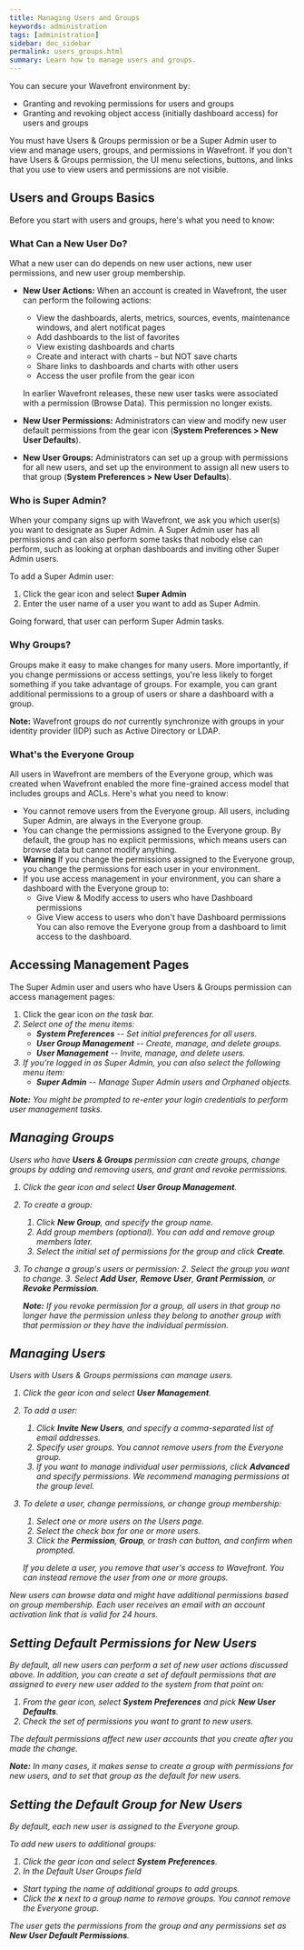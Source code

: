 ```yaml
---
title: Managing Users and Groups
keywords: administration
tags: [administration]
sidebar: doc_sidebar
permalink: users_groups.html
summary: Learn how to manage users and groups.
---
```

You can secure your Wavefront environment by:
* Granting and revoking permissions for users and groups
* Granting and revoking object access (initially dashboard access) for users and groups

You must have Users & Groups permission or be a Super Admin user to view and manage users, groups, and permissions in Wavefront. If you don't have Users & Groups permission, the UI menu selections, buttons, and links that you use to view users and permissions are not visible.

## Users and Groups Basics

Before you start with users and groups, here's what you need to know:

### What Can a New User Do?

What a new user can do depends on new user actions, new user permissions, and new user group membership.

- **New User Actions:** When an account is created in Wavefront, the user can perform the following actions:
  * View the dashboards, alerts, metrics, sources, events, maintenance windows, and alert notificat pages
  * Add dashboards to the list of favorites
  * View existing dashboards and charts
  * Create and interact with charts – but NOT save charts
  * Share links to dashboards and charts with other users
  * Access the user profile from the gear icon

  In earlier Wavefront releases, these new user tasks were associated with a permission (Browse Data). This permission no longer exists.

- **New User Permissions:** Administrators can view and modify new user default permissions from the gear icon (**System Preferences > New User Defaults**).
- **New User Groups:** Administrators can set up a group with permissions for all new users, and set up the environment to assign all new users to that group (**System Preferences > New User Defaults**).

### Who is Super Admin?

When your company signs up with Wavefront, we ask you which user(s) you want to designate as Super Admin. A Super Admin user has all permissions and can also  perform some tasks that nobody else can perform, such as looking at orphan dashboards and inviting other Super Admin users.

To add a Super Admin user:
1. Click the gear icon and select **Super Admin**
2. Enter the user name of a user you want to add as Super Admin.

Going forward, that user can perform Super Admin tasks.

### Why Groups?

Groups make it easy to make changes for many users. More importantly, if you change permissions or access settings, you're less likely to forget something if you take advantage of groups. For example, you can grant additional permissions to a group of users or share a dashboard with a group.

**Note:** Wavefront groups do *not* currently synchronize with groups in your identity provider (IDP) such as Active Directory or LDAP.

### What's the Everyone Group

All users in Wavefront are members of the Everyone group, which was created when Wavefront enabled the more fine-grained access model that includes groups and ACLs.
Here's what you need to know:

* You cannot remove users from the Everyone group. All users, including Super Admin, are always in the Everyone group.
* You can change the permissions assigned to the Everyone group. By default, the group has no explicit permissions, which means users can browse data but cannot modify anything.
* **Warning** If you change the permissions assigned to the Everyone group, you change the permissions for each user in your environment.
* If you use access management in your environment, you can share a dashboard with the Everyone group to:
  - Give View & Modify access to users who have Dashboard permissions
  - Give View access to users who don't have Dashboard permissions
  You can also remove the Everyone group from a dashboard to limit access to the dashboard.

## Accessing Management Pages

The Super Admin user and users who have Users & Groups permission can access management pages:
1. Click the gear icon <i class="fa fa-cog"/> on the task bar.
2. Select one of the menu items:
   - **System Preferences** -- Set initial preferences for all users.
   - **User Group Management** -- Create, manage, and delete groups.
   - **User Management** -- Invite, manage, and delete users.
3. If you're logged in as Super Admin, you can also select the following menu item:
   - **Super Admin** -- Manage Super Admin users and Orphaned objects.

**Note:** You might be prompted to re-enter your login credentials to perform user management tasks.

## Managing Groups

Users who have **Users & Groups** permission can create groups, change groups by adding and removing users, and grant and revoke permissions.

1. Click the gear icon and select **User Group Management**.
2. To create a group:
   1. Click **New Group**, and specify the group name.
   2. Add group members (optional). You can add and remove group members later.
   3. Select the initial set of permissions for the group and click **Create**.
3. To change a group's users or permission:
   2. Select the group you want to change.
   3. Select **Add User**, **Remove User**, **Grant Permission**, or **Revoke Permission**.

   **Note:** If you revoke permission for a group, all users in that group no longer have the permission unless they belong to another group with that permission or they have the individual permission.

## Managing Users

Users with Users & Groups permissions can manage users.

1. Click the gear icon and select **User Management**.
2. To add a user:
   1. Click **Invite New Users**, and specify a comma-separated list of email addresses.
   2. Specify user groups. You cannot remove users from the Everyone group.
   3. If you want to manage individual user permissions, click **Advanced** and specify permissions. We recommend managing permissions at the group level.
3. To delete a user, change permissions, or change group membership:
   1. Select one or more users on the Users page.
   2. Select the check box for one or more users.
   3. Click the **Permission**, **Group**, or trash can button, and confirm when prompted.

   If you delete a user, you remove that user's access to Wavefront. You can instead remove the user from one or more groups.

New users can browse data and might have additional permissions based on group membership. Each user receives an email with an account activation link that is valid for 24 hours.

## Setting Default Permissions for New Users

By default, all new users can perform a set of new user actions discussed above. In addition, you can create a set of default permissions that are assigned to every new user added to the system from that point on:

1. From the gear icon, select **System Preferences** and pick **New User Defaults**.
2. Check the set of permissions you want to grant to new users.

The default permissions affect new user accounts that you create after you made the change.

**Note:** In many cases, it makes sense to create a group with permissions for new users, and to set that group as the default for new users.


## Setting the Default Group for New Users

By default, each new user is assigned to the Everyone group.

To add new users to additional groups:
1. Click the gear icon and select **System Preferences**.
2. In the Default User Groups field
  * Start typing the name of additional groups to add groups.
  * Click the **x** next to a group name to remove groups. You cannot remove the Everyone group.

The user gets the permissions from the group and any permissions set as **New User Default Permissions**.  

